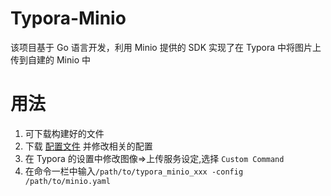 # Typora-Minio

该项目基于 Go 语言开发，利用 Minio 提供的 SDK 实现了在 Typora 中将图片上传到自建的 Minio 中

# 用法
1. 可下载构建好的文件
2. 下载 [配置文件](https://raw.githubusercontent.com/Chipmunkkk/typora-minio/master/minio.yaml) 并修改相关的配置
3. 在 Typora 的设置中修改图像=>上传服务设定,选择 `Custom Command`
4. 在命令一栏中输入`/path/to/typora_minio_xxx -config /path/to/minio.yaml`
